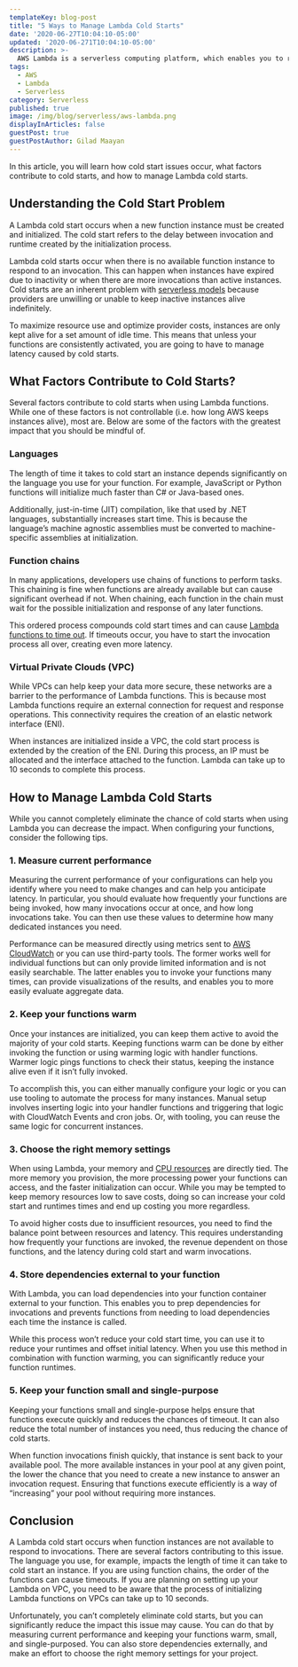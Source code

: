 ```yaml
---
templateKey: blog-post
title: "5 Ways to Manage Lambda Cold Starts"
date: '2020-06-27T10:04:10-05:00'
updated: '2020-06-271T10:04:10-05:00'
description: >-
  AWS Lambda is a serverless computing platform, which enables you to run code without managing servers or provisioning. It is very useful, especially if you’re using other AWS resources. However, there are some challenges you need to be aware of. AWS Lambda cold starts and timeouts are particularly challenging to solve.
tags:
  - AWS
  - Lambda
  - Serverless
category: Serverless
published: true
image: /img/blog/serverless/aws-lambda.png
displayInArticles: false
guestPost: true
guestPostAuthor: Gilad Maayan
---
```


In this article, you will learn how cold start issues occur, what factors contribute to cold starts, and how to manage Lambda cold starts.

## Understanding the Cold Start Problem

A Lambda cold start occurs when a new function instance must be created and initialized. The cold start refers to the delay between invocation and runtime created by the initialization process. 

Lambda cold starts occur when there is no available function instance to respond to an invocation. This can happen when instances have expired due to inactivity or when there are more invocations than active instances. Cold starts are an inherent problem with [serverless models](https://hackernoon.com/what-is-serverless-architecture-what-are-its-pros-and-cons-cc4b804022e9) because providers are unwilling or unable to keep inactive instances alive indefinitely. 

To maximize resource use and optimize provider costs, instances are only kept alive for a set amount of idle time. This means that unless your functions are consistently activated, you are going to have to manage latency caused by cold starts. 

## What Factors Contribute to Cold Starts?
Several factors contribute to cold starts when using Lambda functions. While one of these factors is not controllable (i.e. how long AWS keeps instances alive), most are. Below are some of the factors with the greatest impact that you should be mindful of. 

### Languages
The length of time it takes to cold start an instance depends significantly on the language you use for your function. For example, JavaScript or Python functions will initialize much faster than C# or Java-based ones. 

Additionally, just-in-time (JIT) compilation, like that used by .NET languages, substantially increases start time. This is because the language’s machine agnostic assemblies must be converted to machine-specific assemblies at initialization. 

### Function chains
In many applications, developers use chains of functions to perform tasks. This chaining is fine when functions are already available but can cause significant overhead if not. When chaining, each function in the chain must wait for the possible initialization and response of any later functions. 

This ordered process compounds cold start times and can cause [Lambda functions to time out](https://lumigo.io/blog/aws-lambda-timeout-best-practices/). If timeouts occur, you have to start the invocation process all over, creating even more latency.

### Virtual Private Clouds (VPC)
While VPCs can help keep your data more secure, these networks are a barrier to the performance of Lambda functions. This is because most Lambda functions require an external connection for request and response operations. This connectivity requires the creation of an elastic network interface (ENI).

When instances are initialized inside a VPC, the cold start process is extended by the creation of the ENI. During this process, an IP must be allocated and the interface attached to the function. Lambda can take up to 10 seconds to complete this process. 

##  How to Manage Lambda Cold Starts
While you cannot completely eliminate the chance of cold starts when using Lambda you can decrease the impact. When configuring your functions, consider the following tips. 

### 1. Measure current performance
Measuring the current performance of your configurations can help you identify where you need to make changes and can help you anticipate latency. In particular, you should evaluate how frequently your functions are being invoked, how many invocations occur at once, and how long invocations take. You can then use these values to determine how many dedicated instances you need.

Performance can be measured directly using metrics sent to [AWS CloudWatch](https://docs.aws.amazon.com/AmazonCloudWatch/latest/events/RunLambdaSchedule.html) or you can use third-party tools. The former works well for individual functions but can only provide limited information and is not easily searchable. The latter enables you to invoke your functions many times, can provide visualizations of the results, and enables you to more easily evaluate aggregate data.

### 2. Keep your functions warm
Once your instances are initialized, you can keep them active to avoid the majority of your cold starts. Keeping functions warm can be done by either invoking the function or using warming logic with handler functions. Warmer logic pings functions to check their status, keeping the instance alive even if it isn’t fully invoked. 

To accomplish this, you can either manually configure your logic or you can use tooling to automate the process for many instances. Manual setup involves inserting logic into your handler functions and triggering that logic with CloudWatch Events and cron jobs. Or, with tooling, you can reuse the same logic for concurrent instances. 

### 3. Choose the right memory settings
When using Lambda, your memory and [CPU resources](https://dev.to/byrro/how-to-optimize-lambda-memory-and-cpu-4dj1) are directly tied. The more memory you provision, the more processing power your functions can access, and the faster initialization can occur. While you may be tempted to keep memory resources low to save costs, doing so can increase your cold start and runtimes times and end up costing you more regardless. 

To avoid higher costs due to insufficient resources, you need to find the balance point between resources and latency. This requires understanding how frequently your functions are invoked, the revenue dependent on those functions, and the latency during cold start and warm invocations.

### 4. Store dependencies external to your function
With Lambda, you can load dependencies into your function container external to your function. This enables you to prep dependencies for invocations and prevents functions from needing to load dependencies each time the instance is called. 

While this process won’t reduce your cold start time, you can use it to reduce your runtimes and offset initial latency. When you use this method in combination with function warming, you can significantly reduce your function runtimes. 

### 5. Keep your function small and single-purpose
Keeping your functions small and single-purpose helps ensure that functions execute quickly and reduces the chances of timeout. It can also reduce the total number of instances you need, thus reducing the chance of cold starts. 

When function invocations finish quickly, that instance is sent back to your available pool. The more available instances in your pool at any given point, the lower the chance that you need to create a new instance to answer an invocation request. Ensuring that functions execute efficiently is a way of “increasing” your pool without requiring more instances. 

## Conclusion

A Lambda cold start occurs when function instances are not available to respond to invocations. There are several factors contributing to this issue. The language you use, for example, impacts the length of time it can take to cold start an instance. If you are using function chains, the order of the functions can cause timeouts. If you are planning on setting up your Lambda on VPC, you need to be aware that the process of initializing Lambda functions on VPCs can take up to 10 seconds. 

Unfortunately, you can’t completely eliminate cold starts, but you can significantly reduce the impact this issue may cause. You can do that by measuring current performance and keeping your functions warm, small, and single-purposed. You can also store dependencies externally, and make an effort to choose the right memory settings for your project.
